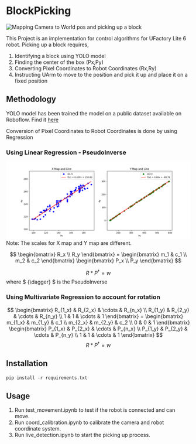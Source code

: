 # BlockPicking

![Mapping Camera to World pos and picking up a block](assets/BlockPicker_Vid1.gif)

This Project is an implementation for control algorithms for UFactory Lite 6 robot.
Picking up a block requires,

1. Identifying a block using YOLO model
2. Finding the center of the box (Px,Py)
3. Converting Pixel Coordinates to Robot Coordinates (Rx,Ry)
4. Instructing UArm to move to the position and pick it up and place it on a fixed position

## Methodology

YOLO model has been trained the model on a public dataset available on Roboflow. Find
it [here](https://universe.roboflow.com/tehran-university-of-iran-ethke/instance-segmentation-of-colorful-cube)

Conversion of Pixel Coordinates to Robot Coordinates is done by using Regression

### Using Linear Regression - PseudoInverse

![Plot showing Px vs Rx and Py vs Ry](assets/linear_regression_plt.png)
Note: The scales for X map and Y map are different.

$$
\begin{bmatrix}
R_x \\
R_y
\end{bmatrix} = 
\begin{bmatrix}
m_1 & c_1 \\
m_2 & c_2
\end{bmatrix} 
\begin{bmatrix}
P_x \\
P_y
\end{bmatrix}
$$

$$ R*P^{\dagger} = w $$ 
where $ {\dagger} $ is the PseudoInverse
### Using Multivariate Regression to account for rotation

$$
\begin{bmatrix}
R_{1_x} & R_{2_x} & \cdots & R_{n_x} \\
R_{1_y} & R_{2_y} & \cdots & R_{n_y} \\
1 & 1 & \cdots & 1
\end{bmatrix} =
\begin{bmatrix}
m_{1_x} & m_{1_y} & c_1 \\
m_{2_x} & m_{2_y} & c_2 \\
0 & 0 & 1
\end{bmatrix}
\begin{bmatrix}
P_{1_x} & P_{2_x} & \cdots & P_{n_x} \\
P_{1_y} & P_{2_y} & \cdots & P_{n_y} \\
1 & 1 & \cdots & 1
\end{bmatrix}
$$
$$ R*P^{\dagger} = w $$ 
## Installation

```pip install -r requirements.txt```

## Usage

1. Run test_movement.ipynb to test if the robot is connected and can move.
2. Run coord_calibration.ipynb to calibrate the camera and robot coordinate system.
3. Run live_detection.ipynb to start the picking up process.

